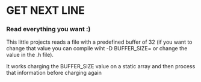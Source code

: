 # GET NEXT LINE
### Read everything you want :)

This little projects reads a file with a predefined buffer of 32 (if you want to change that value you can compile wiht -D BUFFER\_SIZE=<size> or change the value in the .h file).

It works charging the BUFFER\_SIZE value on a static array and then process that information before charging again
